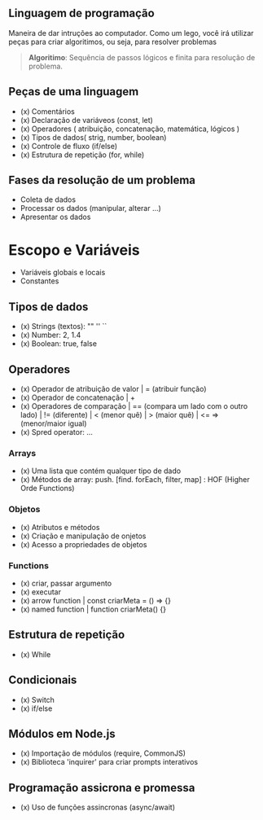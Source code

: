 ## Linguagem de programação

Maneira de dar intruções ao computador.
Como um lego, você irá utilizar peças para criar algoritimos, ou seja, para resolver problemas

>  **Algoritimo**: Sequência de passos lógicos e finita para resolução de problema.

## Peças de uma linguagem

- (x) Comentários
- (x) Declaração de variáveos (const, let)
- (x) Operadores ( atribuição, concatenação, matemática, lógicos )
- (x) Tipos de dados( strig, number, boolean)
- (x) Controle de fluxo (if/else)
- (x) Estrutura de repetição (for, while)

## Fases da resolução de um problema

- Coleta de dados
- Processar os dados (manipular, alterar ...)
- Apresentar os dados

# Escopo e Variáveis

- Variáveis globais e locais
- Constantes

## Tipos de dados

- (x) Strings  (textos): "" '' ``
- (x) Number: 2, 1.4
- (x) Boolean: true, false

## Operadores

- (x) Operador de atribuição de valor | = (atribuir função)
- (x) Operador de concatenação | +
- (x) Operadores de comparação | == (compara um lado com o outro lado) | != (diferente) | < (menor quê) | > (maior quê) | <= => (menor/maior igual)
- (x) Spred operator: ...

### Arrays

- (x) Uma lista que contém qualquer tipo de dado
- (x) Métodos de array: push. [find. forEach, filter, map] :  HOF (Higher Orde Functions)

### Objetos

- (x) Atributos e métodos
- (x) Criação e manipulação de onjetos
- (x) Acesso a propriedades de objetos

### Functions

- (x) criar, passar argumento
- (x) executar
- (x) arrow function | const criarMeta = () => {}
- (x) named function | function criarMeta() {}

## Estrutura de repetição

- (x) While

## Condicionais

- (x) Switch
- (x) if/else
## Módulos em Node.js

- (x) Importação de módulos (require, CommonJS)
- (x) Biblioteca 'inquirer' para criar prompts interativos

## Programação assicrona e promessa

- (x) Uso de funções assincronas (async/await)

